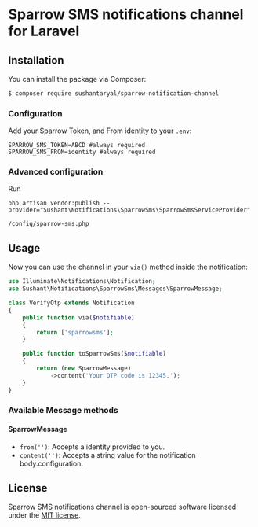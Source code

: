 # Sparrow SMS notifications channel for Laravel

## Installation

You can install the package via Composer:

```bash
$ composer require sushantaryal/sparrow-notification-channel
```

### Configuration

Add your Sparrow Token, and From identity to your `.env`:

```dotenv
SPARROW_SMS_TOKEN=ABCD #always required
SPARROW_SMS_FROM=identity #always required
```

### Advanced configuration

Run

```
php artisan vendor:publish --provider="Sushant\Notifications\SparrowSms\SparrowSmsServiceProvider"
```

```
/config/sparrow-sms.php
```

## Usage

Now you can use the channel in your `via()` method inside the notification:

```php
use Illuminate\Notifications\Notification;
use Sushant\Notifications\SparrowSms\Messages\SparrowMessage;

class VerifyOtp extends Notification
{
    public function via($notifiable)
    {
        return ['sparrowsms'];
    }

    public function toSparrowSms($notifiable)
    {
        return (new SparrowMessage)
            ->content('Your OTP code is 12345.');
    }
}
```

### Available Message methods

#### SparrowMessage

-   `from('')`: Accepts a identity provided to you.
-   `content('')`: Accepts a string value for the notification body.configuration.

## License

Sparrow SMS notifications channel is open-sourced software licensed under the [MIT license](LICENSE.md).
